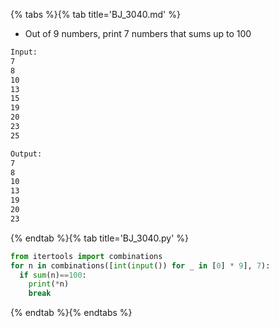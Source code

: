 {% tabs %}{% tab title='BJ_3040.md' %}

* Out of 9 numbers, print 7 numbers that sums up to 100

```txt
Input:
7
8
10
13
15
19
20
23
25

Output:
7
8
10
13
19
20
23
```

{% endtab %}{% tab title='BJ_3040.py' %}

```py
from itertools import combinations
for n in combinations([int(input()) for _ in [0] * 9], 7):
  if sum(n)==100:
    print(*n)
    break
```

{% endtab %}{% endtabs %}
